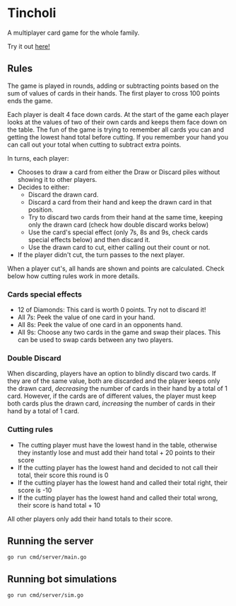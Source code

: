 # Tincholi

A multiplayer card game for the whole family.

Try it out [here!](https://tincho.manuelpepe.com/)

## Rules

The game is played in rounds, adding or subtracting points based on the sum of values of cards in their hands. The first player to cross 100 points ends the game.

Each player is dealt 4 face down cards. At the start of the game each player looks at the
values of two of their own cards and keeps them face down on the table. The fun of the game is trying to remember all cards you can and getting the lowest hand total before cutting. If you remember your hand you can call out your total when cutting to subtract extra points.

In turns, each player:

- Chooses to draw a card from either the Draw or Discard piles without showing it to other players.
- Decides to either:
    - Discard the drawn card.
    - Discard a card from their hand and keep the drawn card in that position.
    - Try to discard two cards from their hand at the same time, keeping only the drawn card (check how double discard works below)
    - Use the card's special effect (only 7s, 8s and 9s, check cards special effects below) and then discard it.
    - Use the drawn card to cut, either calling out their count or not.
- If the player didn't cut, the turn passes to the next player.

When a player cut's, all hands are shown and points are calculated. Check below how cutting rules work in more details.

### Cards special effects

- 12 of Diamonds: This card is worth 0 points. Try not to discard it!
- All 7s: Peek the value of one card in your hand.
- All 8s: Peek the value of one card in an opponents hand.
- All 9s: Choose any two cards in the game and swap their places. This can be used to swap cards between any two players.

### Double Discard

When discarding, players have an option to blindly discard two cards. If they are of the same value, both are discarded and the player keeps only the drawn card, *decreasing* the number of cards in their hand by a total of 1 card. However, if the cards are of different values, the player must keep both cards plus the drawn card, *increasing* the number of cards in their hand by a total of 1 card.

### Cutting rules

- The cutting player must have the lowest hand in the table, otherwise they instantly lose and must add their hand total + 20 points to their score
- If the cutting player has the lowest hand and decided to not call their total, their score this round is 0
- If the cutting player has the lowest hand and called their total right, their score is -10
- If the cutting player has the lowest hand and called their total wrong, their score is hand total + 10

All other players only add their hand totals to their score.

## Running the server

```
go run cmd/server/main.go
```

## Running bot simulations

```
go run cmd/server/sim.go
```
